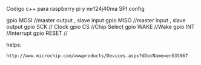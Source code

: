 Codigo c++ para raspberry pi y mrf24j40ma
SPI config 

gpio MOSI //master output , slave input
gpio MISO //master input , slave output 
gpio SCK // Clock 
gpio CS //Chip Select
gpio WAKE //Wake
gpio INT //Interrupt
gpio RESET //

helps:

	http://www.microchip.com/wwwproducts/Devices.aspx?dDocName=en535967
